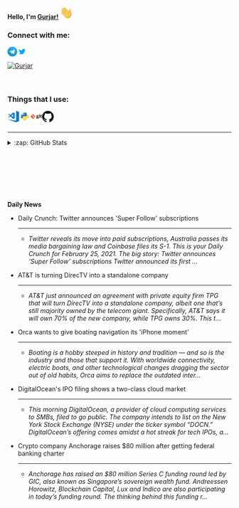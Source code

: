 #### Hello, I'm [Gurjar!](https://GurjarKing.github.io) <img src="https://raw.githubusercontent.com/ABSphreak/ABSphreak/master/gifs/Hi.gif" width="30px"></h2>


### Connect with me:

[<img align="left" alt="Gurjar | Telegram" width="22px" src="https://raw.githubusercontent.com/github/explore/80688e429a7d4ef2fca1e82350fe8e3517d3494d/topics/telegram/telegram.png" />][Telegram]
[<img align="left" alt="Gurjar | Twitter" width="22px" src="https://raw.githubusercontent.com/github/explore/80688e429a7d4ef2fca1e82350fe8e3517d3494d/topics/twitter/twitter.png" />][Twitter]
<br >
<br >
<a href="https://github.com/GurjarKing"><img src="https://komarev.com/ghpvc/?username=GurjarKing" alt="Gurjar" /></a> <br />
<br />
<br />
<!-- <br >

![](https://visitor-badge.glitch.me/badge?page_id=GurjarKing)

<br /> -->

### Things that I use:

[<img align="left" alt="Visual Studio Code" width="26px" src="https://raw.githubusercontent.com/github/explore/80688e429a7d4ef2fca1e82350fe8e3517d3494d/topics/visual-studio-code/visual-studio-code.png" />][VSCode]
[<img align="left" alt="Python" width="26px" src="https://raw.githubusercontent.com/github/explore/80688e429a7d4ef2fca1e82350fe8e3517d3494d/topics/python/python.png" />][Python]
[<img align="left" alt="Git" width="26px" src="https://raw.githubusercontent.com/github/explore/80688e429a7d4ef2fca1e82350fe8e3517d3494d/topics/git/git.png" />][Git]
[<img align="left" alt="GitHub" width="26px" src="https://raw.githubusercontent.com/github/explore/78df643247d429f6cc873026c0622819ad797942/topics/github/github.png" />][Github]

<br />
<br />

---
<details>
  <summary>:zap: GitHub Stats</summary>

<img align="left" alt="Gurjar's Github Stats" src="https://github-readme-stats.vercel.app/api?username=GurjarKing&show_icons=true&hide_border=true&count_private=true&include_all_commit=true&theme=algolia" />

</details>

<!-- ### 🔔 My latest tweet
<a href="https://twitter.com/Gurjar_King43" target="_blank">
	<img src="https://github.com/GurjarKing/GurjarKing/raw/master/tweet.png" width="70%" align="center" alt="Click to view on Twitter" title="My latest tweet, as an image"/>
</a> -->
<br>

<pre>

</pre>

<!-- **Quote of the hour:**

{qoth}

~ {qoth_author}
<pre>

</pre> -->
<br>
<pre>


</pre>
<strong>Daily News</strong>
  
  - Daily Crunch: Twitter announces 'Super Follow' subscriptions
     <hr/>
     
      - *Twitter reveals its move into paid subscriptions, Australia passes its media bargaining law and Coinbase files its S-1. This is your Daily Crunch for February 25, 2021. The big story: Twitter announces ‘Super Follow’ subscriptions Twitter announced its first …*
     
  - AT&T is turning DirecTV into a standalone company
      <hr/>
      
      - *AT&T just announced an agreement with private equity firm TPG that will turn DirecTV into a standalone company, albeit one that’s still majority owned by the telecom giant. Specifically, AT&T says it will own 70% of the new company, while TPG owns 30%. This t…*
      
  - Orca wants to give boating navigation its 'iPhone moment'
      <hr/>
      
      - *Boating is a hobby steeped in history and tradition — and so is the industry and those that support it. With worldwide connectivity, electric boats, and other technological changes dragging the sector out of old habits, Orca aims to replace the outdated inter…*
      
  - DigitalOcean's IPO filing shows a two-class cloud market
      <hr/>
      
      - *This morning DigitalOcean, a provider of cloud computing services to SMBs, filed to go public. The company intends to list on the New York Stock Exchange (NYSE) under the ticker symbol “DOCN.” DigitalOcean’s offering comes amidst a hot streak for tech IPOs, a…*
       
  - Crypto company Anchorage raises $80 million after getting federal banking charter
      <hr/>
       
       - *Anchorage has raised an $80 million Series C funding round led by GIC, also known as Singapore’s sovereign wealth fund. Andreessen Horowitz, Blockchain Capital, Lux and Indico are also participating in today’s funding round. The thinking behind this funding r…*
      

<br />

[VSCode]: https://code.visualstudio.com/
[Python]: https://www.python.org/
[Git]: https://git-scm.com/
[Github]: https://github.com/
[Telegram]: https://t.me/Gurjar_King/
[Twitter]: https://twitter.com/Gurjar_King43/
